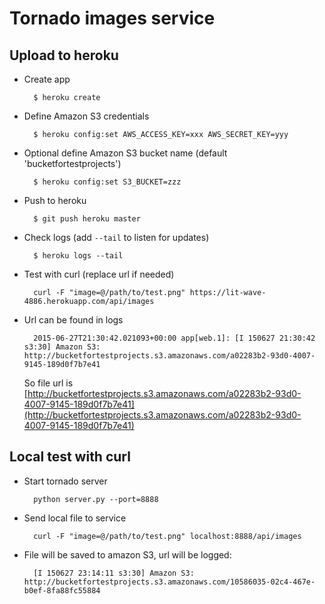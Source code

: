 Tornado images service
======================

Upload to heroku
----------------

- Create app

        $ heroku create

- Define Amazon S3 credentials

        $ heroku config:set AWS_ACCESS_KEY=xxx AWS_SECRET_KEY=yyy

- Optional define Amazon S3 bucket name (default 'bucketfortestprojects')

        $ heroku config:set S3_BUCKET=zzz

- Push to heroku

        $ git push heroku master

- Check logs (add `--tail` to listen for updates)

        $ heroku logs --tail

- Test with curl (replace url if needed)

        curl -F "image=@/path/to/test.png" https://lit-wave-4886.herokuapp.com/api/images

- Url can be found in logs

        2015-06-27T21:30:42.021093+00:00 app[web.1]: [I 150627 21:30:42 s3:30] Amazon S3: http://bucketfortestprojects.s3.amazonaws.com/a02283b2-93d0-4007-9145-189d0f7b7e41

    So file url is [http://bucketfortestprojects.s3.amazonaws.com/a02283b2-93d0-4007-9145-189d0f7b7e41](http://bucketfortestprojects.s3.amazonaws.com/a02283b2-93d0-4007-9145-189d0f7b7e41)

Local test with curl
--------------------

- Start tornado server

        python server.py --port=8888

- Send local file to service

        curl -F "image=@/path/to/test.png" localhost:8888/api/images

- File will be saved to amazon S3, url will be logged:

        [I 150627 23:14:11 s3:30] Amazon S3: http://bucketfortestprojects.s3.amazonaws.com/10586035-02c4-467e-b0ef-8fa88fc55884
